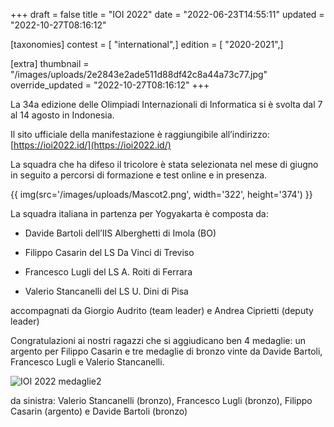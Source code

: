 +++
draft = false
title = "IOI 2022"
date = "2022-06-23T14:55:11"
updated = "2022-10-27T08:16:12"

[taxonomies]
contest = [ "international",]
edition = [ "2020-2021",]

[extra]
thumbnail = "/images/uploads/2e2843e2ade511d88df42c8a44a73c77.jpg"
override_updated = "2022-10-27T08:16:12"
+++

La 34a edizione delle Olimpiadi Internazionali di Informatica si è svolta dal 7 al 14 agosto in Indonesia.

Il sito ufficiale della manifestazione è raggiungibile all’indirizzo: [https://ioi2022.id/](https://ioi2022.id/)

La squadra che ha difeso il tricolore è stata selezionata nel mese di giugno in seguito a percorsi di formazione e test online e in presenza.

{{ img(src='/images/uploads/Mascot2.png', width='322', height='374') }}

La squadra italiana in partenza per Yogyakarta è composta da:

- Davide Bartoli dell’IIS Alberghetti di Imola (BO)

- Filippo Casarin del LS Da Vinci di Treviso

- Francesco Lugli del LS A. Roiti di Ferrara

- Valerio Stancanelli del LS U. Dini di Pisa

accompagnati da Giorgio Audrito (team leader) e Andrea Ciprietti (deputy leader)

Congratulazioni ai nostri ragazzi che si aggiudicano ben 4 medaglie: un argento per Filippo Casarin e tre medaglie di bronzo vinte da Davide Bartoli, Francesco Lugli e Valerio Stancanelli.

![IOI 2022 medaglie2](/images/uploads/IOI_2022_medaglie2.jpg)

da sinistra: Valerio Stancanelli (bronzo), Francesco Lugli (bronzo), Filippo Casarin (argento) e Davide Bartoli (bronzo)
